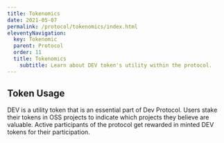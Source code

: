 ```yaml
---
title: Tokenomics
date: 2021-05-07
permalink: /protocol/tokenomics/index.html
eleventyNavigation:
  key: Tokenomic
  parent: Protocol
  order: 11
  title: Tokenomics
	subtitle: Learn about DEV token's utility within the protocol.
---
```


## Token Usage

DEV is a utility token that is an essential part of Dev Protocol. Users stake their tokens in OSS projects to indicate which projects they believe are valuable. Active participants of the protocol get rewarded in minted DEV tokens for their participation.
